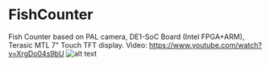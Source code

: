 # FishCounter
Fish Counter based on PAL camera, DE1-SoC Board (Intel FPGA+ARM), Terasic MTL 7" Touch TFT display. 
Video: https://www.youtube.com/watch?v=XrgDo04s9bU
![alt text](screenshots/FC.png)
